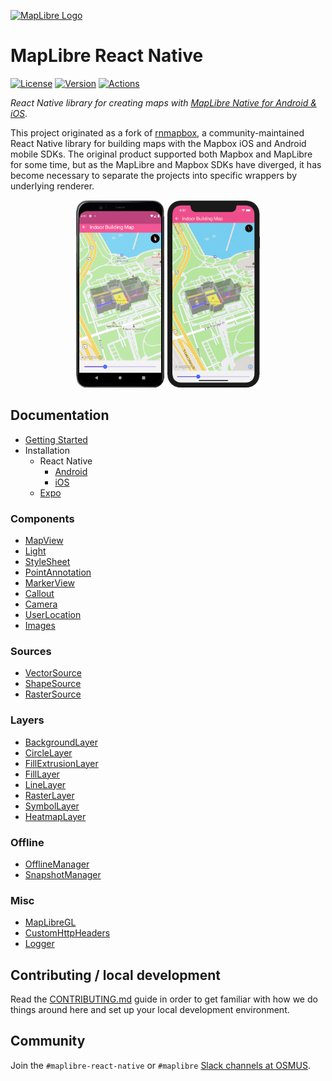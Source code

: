 [![MapLibre Logo](https://maplibre.org/img/maplibre-logo-big.svg)](https://maplibre.org)

# MapLibre React Native
[![License](https://img.shields.io/badge/License-MIT-blue.svg)](LICENSE.md)
[![Version](https://img.shields.io/npm/v/@maplibre/maplibre-react-native)](https://www.npmjs.com/package/@maplibre/maplibre-react-native)
[![Actions](https://img.shields.io/github/actions/workflow/status/maplibre/maplibre-react-native/review.yml?label=Actions
)](https://github.com/maplibre/maplibre-react-native/actions/workflows/review.yml)


_React Native library for creating maps with [MapLibre Native for Android & iOS](https://github.com/maplibre/maplibre-gl-native)_.

This project originated as a fork of [rnmapbox](https://github.com/rnmapbox/maps), a community-maintained
React Native library for building maps with the Mapbox iOS and Android mobile SDKs. The original product
supported both Mapbox and MapLibre for some time, but as the MapLibre and Mapbox SDKs have
diverged, it has become necessary to separate the projects into specific wrappers by underlying renderer.

<p align="center">
    <img src="/docs/assets/indoor-building-map-android.png"
         alt="Indoor Building Map Android"
         height="300"
          />
    <img src="/docs/assets/indoor-building-map-ios.png"
         alt="Indoor Building Map iOS"
         height="300"
          />
</p>

## Documentation

- [Getting Started](/docs/guides/GettingStarted.md)
- Installation
  - React Native  
    - [Android](/docs/guides/setup/Android.md)
    - [iOS](/docs/guides/setup/iOS.md)
  - [Expo](/docs/guides/setup/Expo.md)

### Components

- [MapView](/docs/components/MapView.md)
- [Light](/docs/components/Light.md)
- [StyleSheet](/docs/guides/StyleSheet.md)
- [PointAnnotation](/docs/components/PointAnnotation.md)
- [MarkerView](/docs/components/MarkerView.md)
- [Callout](/docs/components/Callout.md)
- [Camera](docs/components/Camera.md)
- [UserLocation](docs/components/UserLocation.md)
- [Images](docs/components/Images.md)

### Sources

- [VectorSource](/docs/components/VectorSource.md)
- [ShapeSource](/docs/components/ShapeSource.md)
- [RasterSource](/docs/components/RasterSource.md)

### Layers

- [BackgroundLayer](/docs/components/BackgroundLayer.md)
- [CircleLayer](/docs/components/CircleLayer.md)
- [FillExtrusionLayer](/docs/components/FillExtrusionLayer.md)
- [FillLayer](/docs/components/FillLayer.md)
- [LineLayer](/docs/components/LineLayer.md)
- [RasterLayer](/docs/components/RasterLayer.md)
- [SymbolLayer](/docs/components/SymbolLayer.md)
- [HeatmapLayer](/docs/components/HeatmapLayer.md)

### Offline

- [OfflineManager](/docs/modules/offlineManager.md)
- [SnapshotManager](/docs/modules/snapshotManager.md)

### Misc

- [MapLibreGL](/docs/guides/MapLibreGL.md)
- [CustomHttpHeaders](/docs/guides/CustomHttpHeaders.md)
- [Logger](/docs/guides/Logger.md)

## Contributing / local development

Read the [CONTRIBUTING.md](CONTRIBUTING.md) guide in order to get familiar with how we do things around here and
set up your local development environment.

## Community

Join the `#maplibre-react-native` or `#maplibre` [Slack channels at OSMUS](https://slack.openstreetmap.us/).

